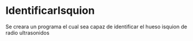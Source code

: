 # IdentificarIsquion
Se creara un programa el cual sea capaz de identificar el hueso isquion de radio ultrasonidos
